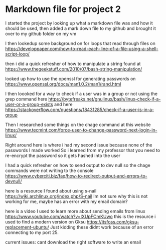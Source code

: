 # Markdown file for project 2

I started the project by looking up what a markdown file was and how it should be used, 
then added a mark down file to my github and brought it over to my github folder on my vm

I then lookedup some background on for loops that read through files on 
https://developpaper.com/how-to-read-each-line-of-a-file-using-a-shell-script-loop/

then i did a quick refresher of how to manipulate a string found at
https://www.thegeekstuff.com/2010/07/bash-string-manipulation/

looked up how to use the openssl for generating passwords on
https://www.openssl.org/docs/man1.0.2/man1/rand.html

I then loooked for a way to check if a user was in a group or not using the grep command here
https://bytefreaks.net/gnulinux/bash/linux-check-if-a-user-or-a-group-exists
and here
https://stackoverflow.com/questions/18431285/check-if-a-user-is-in-a-group

Then I researched some things on the chage command at this website
https://www.tecmint.com/force-user-to-change-password-next-login-in-linux/

Right around here is where i had my second issue because none of the passwords I made worked
So i learned from my professor that you need to re-encrypt the password so it gets hashed into the user

I had a quick refresher on how to send output to dev null so the chage commands were not writing to the console
https://www.cyberciti.biz/faq/how-to-redirect-output-and-errors-to-devnull/

here is a resource I found about using s-nail
https://wiki.archlinux.org/index.php/S-nail
Im not sure why this is not working for me, maybe has an error with my email domain?

here is a video I used to learn more about sending emails from linux
https://www.youtube.com/watch?v=IXUpFCmKUwo
this is the resource i used to find a modern version on Gksu
https://itsfoss.com/gksu-replacement-ubuntu/
Just kidding these didnt work because of an error connecting to my port 25.

current issues: cant download the right software to write an email
